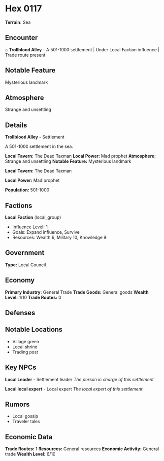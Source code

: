 # Hex 0117

**Terrain:** Sea

## Encounter
⌂ **Trollblood Alley** - A 501-1000 settlement | Under Local Faction influence | Trade route present

## Notable Feature
Mysterious landmark

## Atmosphere
Strange and unsettling

## Details
**Trollblood Alley** - Settlement

A 501-1000 settlement in the sea.

**Local Tavern:** The Dead Taxman
**Local Power:** Mad prophet
**Atmosphere:** Strange and unsettling
**Notable Feature:** Mysterious landmark

**Local Tavern:** The Dead Taxman

**Local Power:** Mad prophet

**Population:** 501-1000

## Factions
**Local Faction** (local_group)
- Influence Level: 1
- Goals: Expand influence, Survive
- Resources: Wealth 6, Military 10, Knowledge 9

## Government
**Type:** Local Council

## Economy
**Primary Industry:** General Trade
**Trade Goods:** General goods
**Wealth Level:** 1/10
**Trade Routes:** 0

## Defenses

## Notable Locations
- Village green
- Local shrine
- Trading post

## Key NPCs
**Local Leader** - Settlement leader
*The person in charge of this settlement*

**Local local expert** - Local expert
*The local expert of this settlement*

## Rumors
- Local gossip
- Traveler tales

## Economic Data
**Trade Routes:** 1
**Resources:** General resources
**Economic Activity:** General trade
**Wealth Level:** 6/10

